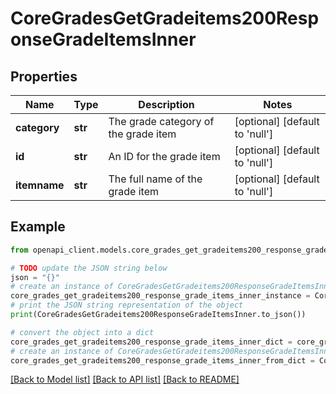 # CoreGradesGetGradeitems200ResponseGradeItemsInner


## Properties

Name | Type | Description | Notes
------------ | ------------- | ------------- | -------------
**category** | **str** | The grade category of the grade item | [optional] [default to 'null']
**id** | **str** | An ID for the grade item | [optional] [default to 'null']
**itemname** | **str** | The full name of the grade item | [optional] [default to 'null']

## Example

```python
from openapi_client.models.core_grades_get_gradeitems200_response_grade_items_inner import CoreGradesGetGradeitems200ResponseGradeItemsInner

# TODO update the JSON string below
json = "{}"
# create an instance of CoreGradesGetGradeitems200ResponseGradeItemsInner from a JSON string
core_grades_get_gradeitems200_response_grade_items_inner_instance = CoreGradesGetGradeitems200ResponseGradeItemsInner.from_json(json)
# print the JSON string representation of the object
print(CoreGradesGetGradeitems200ResponseGradeItemsInner.to_json())

# convert the object into a dict
core_grades_get_gradeitems200_response_grade_items_inner_dict = core_grades_get_gradeitems200_response_grade_items_inner_instance.to_dict()
# create an instance of CoreGradesGetGradeitems200ResponseGradeItemsInner from a dict
core_grades_get_gradeitems200_response_grade_items_inner_from_dict = CoreGradesGetGradeitems200ResponseGradeItemsInner.from_dict(core_grades_get_gradeitems200_response_grade_items_inner_dict)
```
[[Back to Model list]](../README.md#documentation-for-models) [[Back to API list]](../README.md#documentation-for-api-endpoints) [[Back to README]](../README.md)


